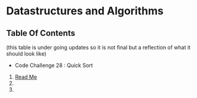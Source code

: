 # Datastructures and Algorithms

## Table Of Contents

(this table is under going updates so it is not final but a reflection of what it should look like)

- Code Challenge 28 : Quick Sort
1. [Read Me](./linked-list/lib/src/main/sort/quickSortReadMe.md)
2.
3.
